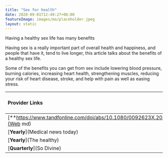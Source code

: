 ```yaml
---
title: "Sex for health"
date: 2020-09-01T12:49:27+06:00
featureImage: images/ma/placeholder.jpeg
layout: static
---
```


Having a healthy sex life has many benefits

Having sex is a really important part of overall health and happiness, and people that have it, tend to live longer, this article talks about the benefits of a healthy sex life.

Some of the benefits you can get from sex include lowering blood pressure, burning calories, increasing heart health, strengthening muscles, reducing your risk of heart disease, stroke, and help with pain as well as easing stress.

| Provider Links      | Free or Paid  |  
| :-----------          | :--------------:      |  
| [**https://www.tandfonline.com/doi/abs/10.1080/0092623X.2013.811450**](Web md) | Online | 
| [**Yearly**](Medical news today) | Online | 
| [**Yearly**](The healthy) | Online | 
| [**Quarterly**](So Divine) |  | 
  

<br/><br/>






